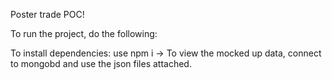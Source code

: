 Poster trade POC!

To run the project, do the following:

To install dependencies: use npm i
-> To view the mocked up data, connect to mongobd and use the json files attached.
